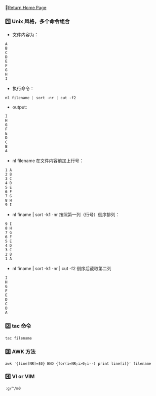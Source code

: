 :hotel:[Return Home Page](https://github.com/geophydog/geophydog.github.io)

### :one: Unix 风格，多个命令组合

- 文件内容为：

```
A
B
C
D
E
F
G
H
I
```

- 执行命令：

```
nl filename | sort -nr | cut -f2
```
- output:
```
I
H
G
F
E
D
C
B
A
```

- nl filename 在文件内容前加上行号：

```
1 A
2 B
3 C
4 D
5 E
6 F
7 G
8 H
9 I
```

- nl finame | sort -k1 -nr 按照第一列（行号）倒序排列：

```
9 I
8 H
7 G
6 F
5 E
4 D
3 C
2 B
1 A
```

- nl finame | sort -k1 -nr | cut -f2 倒序后截取第二列
```
I
H
G
F
E
D
C
B
A
```

### :two: tac 命令
```
tac filename
```

### :three: AWK 方法
```
awk '{line[NR]=$0} END {for(i=NR;i>0;i--) print line[i]}' filename
```

### :four: VI or VIM
```
:g/^/m0
```
